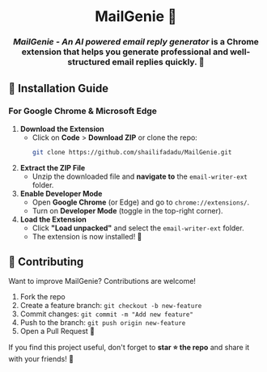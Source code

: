 <h1 align="center"> MailGenie 📧</h1> 
  
<h3 align="center"><b><i>MailGenie - An AI powered email reply generator</i></b> is a Chrome extension that helps you generate professional and well-structured email replies quickly. 🚀</h3>


## 🔧 Installation Guide

### **For Google Chrome & Microsoft Edge**
1. **Download the Extension**  
   - Click on **Code** > **Download ZIP** or clone the repo:
     ```bash
     git clone https://github.com/shailifadadu/MailGenie.git
     ```
2. **Extract the ZIP File**
   - Unzip the downloaded file and **navigate to** the `email-writer-ext` folder.
3. **Enable Developer Mode**
   - Open **Google Chrome** (or Edge) and go to `chrome://extensions/`.
   - Turn on **Developer Mode** (toggle in the top-right corner).
4. **Load the Extension**
   - Click **"Load unpacked"** and select the `email-writer-ext` folder.
   - The extension is now installed! 🎉


## 🤝 Contributing
Want to improve MailGenie? Contributions are welcome!
1. Fork the repo
2. Create a feature branch: `git checkout -b new-feature`
3. Commit changes: `git commit -m "Add new feature"`
4. Push to the branch: `git push origin new-feature`
5. Open a Pull Request 🚀


If you find this project useful, don't forget to **star ⭐ the repo** and share it with your friends! 💙
